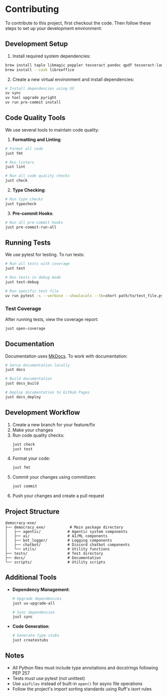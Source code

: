 # Contributing

To contribute to this project, first checkout the code. Then follow these steps to set up your development environment:

## Development Setup

1. Install required system dependencies:
```bash
brew install taplo libmagic poppler tesseract pandoc qpdf tesseract-lang
brew install --cask libreoffice
```

2. Create a new virtual environment and install dependencies:
```bash
# Install dependencies using UV
uv sync
uv tool upgrade pyright
uv run pre-commit install
```

## Code Quality Tools

We use several tools to maintain code quality:

1. **Formatting and Linting**:
```bash
# Format all code
just fmt

# Run linters
just lint

# Run all code quality checks
just check
```

2. **Type Checking**:
```bash
# Run type checks
just typecheck
```

3. **Pre-commit Hooks**:
```bash
# Run all pre-commit hooks
just pre-commit-run-all
```

## Running Tests

We use pytest for testing. To run tests:

```bash
# Run all tests with coverage
just test

# Run tests in debug mode
just test-debug

# Run specific test file
uv run pytest -s --verbose --showlocals --tb=short path/to/test_file.py
```

### Test Coverage

After running tests, view the coverage report:
```bash
just open-coverage
```

## Documentation

Documentation uses [MkDocs](https://www.mkdocs.org/). To work with documentation:

```bash
# Serve documentation locally
just docs

# Build documentation
just docs_build

# Deploy documentation to GitHub Pages
just docs_deploy
```

## Development Workflow

1. Create a new branch for your feature/fix
2. Make your changes
3. Run code quality checks:
   ```bash
   just check
   just test
   ```
4. Format your code:
   ```bash
   just fmt
   ```
5. Commit your changes using commitizen:
   ```bash
   just commit
   ```
6. Push your changes and create a pull request

## Project Structure

```
democracy-exe/
├── democracy_exe/           # Main package directory
│   ├── agentic/            # Agentic system components
│   ├── ai/                 # AI/ML components
│   ├── bot_logger/         # Logging components
│   ├── chatbot/            # Discord chatbot components
│   └── utils/              # Utility functions
├── tests/                  # Test directory
├── docs/                   # Documentation
└── scripts/                # Utility scripts
```

## Additional Tools

- **Dependency Management**:
  ```bash
  # Upgrade dependencies
  just uv-upgrade-all

  # Sync dependencies
  just sync
  ```

- **Code Generation**:
  ```bash
  # Generate type stubs
  just createstubs
  ```

## Notes

- All Python files must include type annotations and docstrings following PEP 257
- Tests must use pytest (not unittest)
- Use `aiofiles` instead of built-in `open()` for async file operations
- Follow the project's import sorting standards using Ruff's isort rules
